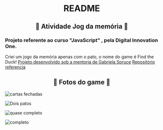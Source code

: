 <h1 align="center">README</h1>
<h2 align="center">🤍 Atividade Jog da memória 🤍</h2>

<h3>
Projeto referente ao curso "JavaScript" , pela Digital Innovation One.
</h3>
  

Criei um jogo da memória apenas com o pato, o nome do game é Find the Duck! 
 <a href="https://github.com/SpruceGabriela">Projeto desenvolvido sob a mentoria de Gabriela Spruce</a> 
<a href="https://github.com/SpruceGabriela/jogo-da-memoria-dio">Repositório referencia</a> 

<h2 align="center">🤍 Fotos do game 🤍</h2>

![cartas fechadas](https://user-images.githubusercontent.com/79655661/172028809-ea67f6b9-2e72-467f-9dde-e31255b765be.png)

![Dois patos](https://user-images.githubusercontent.com/79655661/172028810-77f7ddb9-5795-453c-8009-a8cbc1c95318.png)

![quase completo](https://user-images.githubusercontent.com/79655661/172028811-110d1386-d6de-4df6-8326-cd60ff07ae1d.png)

![completo](https://user-images.githubusercontent.com/79655661/172028813-7985dff0-b547-4c95-8db8-965758e4f47e.png)
